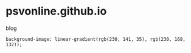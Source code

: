 # psvonline.github.io
blog



    background-image: linear-gradient(rgb(230, 141, 35), rgb(230, 168, 132));